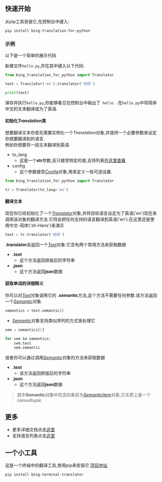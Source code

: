 ## 快速开始
从pip工具安装它,在控制台中键入:

    pip install bing-translation-for-python

### 示例
以下是一个简单的展示代码

新建文件`hello.py`,并在其中键入以下代码:
```python
from bing_translation_for_python import Translator

text = Translator('en').translator('你好')

print(text)
```
保存并执行`hello.py`,你能够看见在控制台中输出了` hello.` .在`hello.py`中将简体中文的文本翻译成为了英语.

<!-- TODO 未定义的url链接-->
#### 初始化*Translation*类
想要翻译文本你首先需要实例化一个*Translation*对象,并提供一个必要参数来设定你想要翻译到的语言.<br>例如你想要将一段文本翻译到英语.
* to_lang
    * 这是一个**str**参数,且只接受特定的值,支持列表[在这里查看][1]
* config
    * 这个参数接受[*Config*](api/config)对象,用来定义一些可选设置.

```python
from bing_translation_for_python import Translator

tr = Translator(to_lang='en')
```

#### 翻译文本
现在你已经初始化了一个[*Translator*][2]对象,并将目标语言设定为了英语('en')现在来调用该对象的翻译方法.它将会把任何支持的语言翻译到英语('en').在这里还是使用中文-简体('zh-Hans')来演示
```python
text = tr.translator('你好')
```
**.translator**会返回一个[*Text*][3]对象.它含有两个常用方法来获取数据
* **.text**
    * 这个方法返回排版后的字符串
* **.json**
    * 这个方法返回**json**数据

#### 获取单词的详细释义
你可以对[*Text*][3]对象调用它的 **.semantic**方法,这个方法不需要任何参数.该方法返回一个[*Semantic*][4]对象.
```python
semantics = text.semantic()
```
* [*Semantic*][4]对象支持类似序列的方式来处理它
```python
sem = semantics[1]

for sem in semantics:
    sem.text
    sem.semantic
```

或者你可以通过调用[*Semantic*][4]对象的方法来获取数据
* **.text**
    * 该方法返回排版后的字符串
* **.json**
    * 这个方法返回**json**数据

>其中**Semantic**对象中包含的条目为[*SemanticItem*][4]对象,它实质上是一个*namedtuple*.


## 更多
* 更多详细文档点击[这里](api/)
* 支持语言列表点击[这里][1]

<!-- TODO 终端工具的文档链接和项目地址 -->
## 一个小工具
这是一个终端中的翻译工具,使用pip来安装它.[项目地址](https://github.com/abchiyi/BingTerminaTranslator)

    pip install bing-terminal-translator

<!-- 语言支持 -->
[1]:supported-languages
<!-- Translator -->
[2]:api/translator
<!-- Text -->
[3]:api/text
<!-- Semantic -->
[4]:api/semantic

